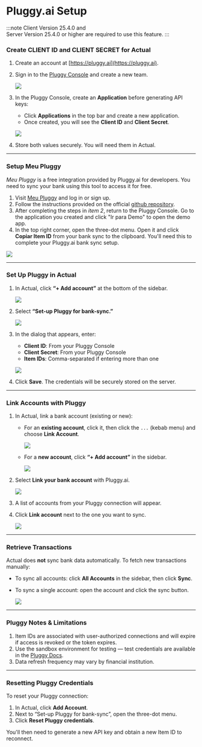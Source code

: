 # Pluggy.ai Setup

:::note
Client Version 25.4.0 and  
Server Version 25.4.0 or higher are required to use this feature.
:::

### Create CLIENT ID and CLIENT SECRET for Actual

1. Create an account at [https://pluggy.ai](https://pluggy.ai).
2. Sign in to the [Pluggy Console](https://console.pluggy.ai/) and create a new team.

    ![](/static/img/connecting-your-bank/pluggy-console-01.png)

3. In the Pluggy Console, create an **Application** before generating API keys:
   - Click **Applications** in the top bar and create a new application.
   - Once created, you will see the **Client ID** and **Client Secret**.

    ![](/static/img/connecting-your-bank/pluggy-console-02.png)

4. Store both values securely. You will need them in Actual.

---

### Setup Meu Pluggy

*Meu Pluggy* is a free integration provided by Pluggy.ai for developers. You need to sync your bank using this tool to access it for free.

1. Visit [Meu Pluggy](https://meu.pluggy.ai) and log in or sign up.
2. Follow the instructions provided on the official [github repository](https://github.com/pluggyai/meu-pluggy).
3. After completing the steps in *item 2*, return to the Pluggy Console. Go to the application you created and click "Ir para Demo" to open the demo app.
4. In the top right corner, open the three-dot menu. Open it and click **Copiar Item ID** from your bank sync to the clipboard. You'll need this to complete your Pluggy.ai bank sync setup.

![](/static/img/connecting-your-bank/pluggy-console-03.png)

---

### Set Up Pluggy in Actual

1. In Actual, click **“+ Add account”** at the bottom of the sidebar.

    ![](/static/img/connecting-your-bank/connecting-your-bank-02.png)

2. Select **“Set-up Pluggy for bank-sync.”**

    ![](/static/img/connecting-your-bank/pluggy-setup-modal-setup.png)

3. In the dialog that appears, enter:
   - **Client ID**: From your Pluggy Console
   - **Client Secret**: From your Pluggy Console
   - **Item IDs**: Comma-separated if entering more than one

    ![](/static/img/connecting-your-bank/pluggy-setup-modal.png)

4. Click **Save**. The credentials will be securely stored on the server.

---

### Link Accounts with Pluggy

1. In Actual, link a bank account (existing or new):
   - For an **existing account**, click it, then click the `...` (kebab menu) and choose **Link Account**.

     ![](/static/img/connecting-your-bank/connecting-your-bank-01.png)

   - For a **new account**, click **“+ Add account”** in the sidebar.

     ![](/static/img/connecting-your-bank/connecting-your-bank-02.png)

2. Select **Link your bank account** with Pluggy.ai.

    ![](/static/img/connecting-your-bank/pluggy-setup-add-account.png)

3. A list of accounts from your Pluggy connection will appear.
4. Click **Link account** next to the one you want to sync.

    ![](/static/img/connecting-your-bank/pluggy-setup-modal-link-account.png)

---

### Retrieve Transactions

Actual does **not** sync bank data automatically. To fetch new transactions manually:

- To sync all accounts: click **All Accounts** in the sidebar, then click **Sync**.
- To sync a single account: open the account and click the sync button.

  ![](/static/img/connecting-your-bank/syncing-with-your-bank.png)

---

### Pluggy Notes & Limitations

1. Item IDs are associated with user-authorized connections and will expire if access is revoked or the token expires.
2. Use the sandbox environment for testing — test credentials are available in the [Pluggy Docs](https://docs.pluggy.ai/docs/quick-pluggy-introduction#sandbox-environment).
3. Data refresh frequency may vary by financial institution.

---

### Resetting Pluggy Credentials

To reset your Pluggy connection:

1. In Actual, click **Add Account**.
2. Next to “Set-up Pluggy for bank-sync”, open the three-dot menu.
3. Click **Reset Pluggy credentials**.

You'll then need to generate a new API key and obtain a new Item ID to reconnect.